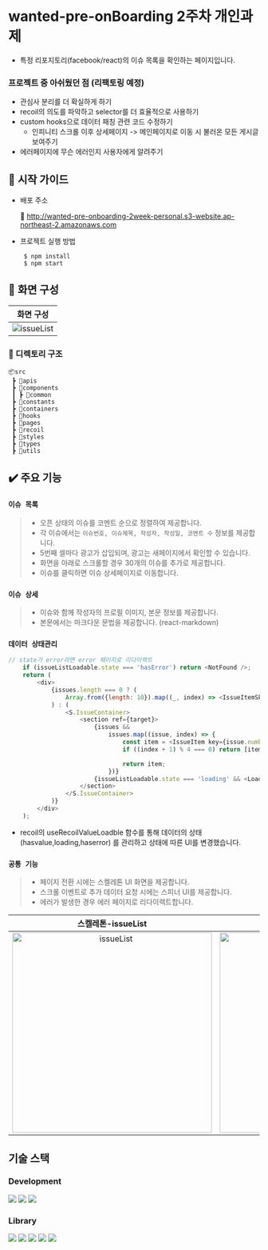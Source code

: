 # wanted-pre-onBoarding 2주차 개인과제

- 특정 리포지토리(facebook/react)의 이슈 목록을 확인하는 페이지입니다.

### 프로젝트 중 아쉬웠던 점 (리팩토링 예정)
 - 관심사 분리를 더 확실하게 하기
 - recoil의 의도를 파악하고 selector를 더 효율적으로 사용하기
 - custom hooks으로 데이터 패칭 관련 코드 수정하기
   - 인피니티 스크롤 이후 상세페이지 -> 메인페이지로 이동 시 불러온 모든 게시글 보여주기
 - 에러페이지에 무슨 에러인지 사용자에게 알려주기



## 🙂 시작 가이드
* 배포 주소

  🔗 http://wanted-pre-onboarding-2week-personal.s3-website.ap-northeast-2.amazonaws.com

* 프로젝트 실행 방법
  ```
   $ npm install
   $ npm start
  ```


## 🎥 화면 구성



|   화면 구성     |   
| :-------------------------: | 
|  ![issueList](https://github.com/TaekJinJang/wanted-pre-onboarding-2week-personal-repo/assets/93184838/a2c5d591-f0e9-4b50-9005-3617936f65cf) |


### 📁 디렉토리 구조
```
📦src
 ┣ 📂apis
 ┣ 📂components
 ┃ ┣ 📂common
 ┣ 📂constants
 ┣ 📂containers
 ┣ 📂hooks
 ┣ 📂pages
 ┣ 📂recoil
 ┣ 📂styles
 ┣ 📂types
 ┣ 📂utils
 ```
## ✔️ 주요 기능

### `이슈 목록`
> - 오픈 상태의 이슈를 코멘트 순으로 정렬하여 제공합니다.
> - 각 이슈에서는 `이슈번호, 이슈제목, 작성자, 작성일, 코멘트 수` 정보를 제공합니다.
> - 5번째 셀마다 광고가 삽입되며, 광고는 새페이지에서 확인할 수 있습니다.
> - 화면을 아래로 스크롤할 경우 30개의 이슈를 추가로 제공합니다.
> - 이슈를 클릭하면 이슈 상세페이지로 이동합니다.

### `이슈 상세`
> - 이슈와 함께 작성자의 프로필 이미지, 본문 정보를 제공합니다.
> - 본문에서는 마크다운 문법을 제공합니다. (react-markdown)

### `데이터 상태관리`
``` js
// state가 error라면 error 페이지로 리다이렉트
    if (issueListLoadable.state === 'hasError') return <NotFound />;
    return (
        <div>
            {issues.length === 0 ? (
                Array.from({length: 10}).map((_, index) => <IssueItemSkeleton key={index} />)
            ) : (
                <S.IssueContainer>
                    <section ref={target}>
                        {issues &&
                            issues.map((issue, index) => {
                                const item = <IssueItem key={issue.number} issue={issue} />;
                                if ((index + 1) % 4 === 0) return [item, <AdImage key={index} />];

                                return item;
                            })}
                        {issueListLoadable.state === 'loading' && <LoadingSpinner />}
                    </section>
                </S.IssueContainer>
            )}
        </div>
    );
```
- recoil의 useRecoilValueLoadble 함수를 통해 데이터의 상태 (hasvalue,loading,haserror) 를 관리하고 상태에 따른 UI를 변경했습니다.

### `공통 기능`
> - 페이지 전환 시에는 스켈레톤 UI 화면을 제공합니다.
> - 스크롤 이벤트로 추가 데이터 요청 시에는 스피너 UI를 제공합니다.
> - 에러가 발생한 경우 에러 페이지로 리다이렉트합니다.

  
| 스켈레톤-issueList |       스켈레톤-issueDetail      |
| :---------------------------------: | :-----------------------------------: |
| <img width="400" alt="issueList" src="https://github.com/TaekJinJang/wanted-pre-onboarding-2week-personal-repo/assets/93184838/1084dfdf-5e44-430b-b52b-e4b529cf0091"/> | <img width="400" alt="issueDetail" src="https://github.com/TaekJinJang/wanted-pre-onboarding-2week-personal-repo/assets/93184838/33c8fdbe-45f8-41e1-92dd-8ff00731dea4"/> |

## 기술 스택

### Development

<img src="https://img.shields.io/badge/JavaScript-F7DF1E?style=for-the-badge&logo=Javascript&logoColor=white"> <img src="https://img.shields.io/badge/TypeScript-3178C6?style=for-the-badge&logo=TypeScript&logoColor=white">
<img src="https://img.shields.io/badge/React-61DAFB?style=for-the-badge&logo=React&logoColor=white">

### Library

<img src="https://img.shields.io/badge/styled%20components-DB7093?style=for-the-badge&logo=styledcomponents&logoColor=white"> <img src="https://img.shields.io/badge/Axios-DA291C?style=for-the-badge&logo=axios&logoColor=white"> <img src="https://img.shields.io/badge/Recoil-3578E5?style=for-the-badge&logo=Recoil&logoColor=white">
<img src="https://img.shields.io/badge/React%20markdown-000000?style=for-the-badge&logo=Markdown&logoColor=white"> <img src="https://img.shields.io/badge/React Router Dom-3178C6?style=for-the-badge&logo=&logoColor=white">

